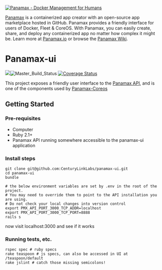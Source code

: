 [![Panamax - Docker Management for Humans](http://img.youtube.com/vi/xGjBZ0lZG5E/0.jpg)](https://www.youtube.com/watch?v=xGjBZ0lZG5E "Panamax Overview Video")

[Panamax](http://panamax.io) is a containerized app creator with an open-source app marketplace hosted in GitHub. Panamax provides a friendly interface for users of Docker, Fleet & CoreOS. With Panamax, you can easily create, share, and deploy any containerized app no matter how complex it might be. Learn more at [Panamax.io](http://panamax.io) or browse the [Panamax Wiki](https://github.com/CenturyLinkLabs/panamax-ui/wiki).

# Panamax-ui

[![](https://badge.imagelayers.io/centurylink/panamax-ui.svg)](https://imagelayers.io/?images=centurylink/panamax-ui:latest 'Get your own badge on imagelayers.io')![Master_Build_Status](https://circleci.com/gh/CenturyLinkLabs/panamax-ui/tree/master.png?circle-token=d850f050b17d488a6a2b5066996875128b874674) [![Coverage Status](https://coveralls.io/repos/CenturyLinkLabs/panamax-ui/badge.png)](https://coveralls.io/r/CenturyLinkLabs/panamax-ui)

This project exposes a friendly user interface to the [Panamax API](https://github.com/CenturyLinkLabs/panamax-api), and is one of the components used by [Panamax-Coreos](https://github.com/CenturyLinkLabs/panamax-coreos)

## Getting Started

### Pre-requisites
* Computer
* Ruby 2.1+
* Panamax API running somewhere accessible to the panamax-ui application

### Install steps
```
git clone git@github.com:CenturyLinkLabs/panamax-ui.git
cd panamax-ui
bundle

# the below environment variables are set by .env in the root of the project.
# You may need to override them to point to the API installation you are using.
# Do not check your local changes into version control
export PMX_API_PORT_3000_TCP_ADDR=localhost
export PMX_API_PORT_3000_TCP_PORT=8888
rails s
```
now visit localhost:3000 and see if it works

### Running tests, etc.
```
rspec spec # ruby specs
rake teaspoon # js specs, can also be accessed in UI at /teaspoon/default
rake jslint # catch those missing semicolons!
```
